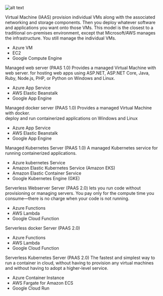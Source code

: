 ![alt text](https://github.com/getmubarak/SA/blob/master/views/Deployment%20View/Cloud%20Compute.png)

Virtual Machine (IAAS)
 provision individual VMs along with the associated networking and storage components. 
 Then you deploy whatever software and applications you want onto those VMs. 
 This model is the closest to a traditional on-premises environment, except that Microsoft/AWS manages the infrastructure. You still manage the individual VMs.
* Azure VM
* EC2
* Google Compute Engine

Managed web server (PAAS 1.0)
Provides a managed Virtual Machine with web server. 
for hosting web apps using ASP.NET, ASP.NET Core, Java, Ruby, Node.js, PHP, or Python on Windows and Linux.
* Azure App Service
* AWS Elastic Beanstalk
* Google App Engine

Managed docker server (PAAS 1.0)
Provides a managed Virtual Machine with docker.  
deploy and run containerized applications on Windows and Linux
* Azure App Service
* AWS Elastic Beanstalk
* Google App Engine

Managed Kubernetes Server (PAAS 1.0)
A managed Kubernetes service for running containerized applications.
* Azure kubernetes Service
* Amazon Elastic Kubernetes Service (Amazon EKS)
* Amazon Elastic Container Service
* Google Kubernetes Engine (GKE)

Serverless Webserver Server (PAAS 2.0)
lets you run code without provisioning or managing servers. You pay only for the compute time you consume—there is no charge when your code is not running. 
* Azure Functions
* AWS Lambda
* Google Cloud Function

Serverless docker Server (PAAS 2.0)
* Azure Functions
* AWS Lambda
* Google Cloud Function

Serverless Kubernetes Server (PAAS 2.0)
The fastest and simplest way to run a container in cloud, without having to provision any virtual machines and without having to adopt a higher-level service.
* Azure Container Instance
* AWS Fargate for Amazon ECS
* Google Cloud Run

